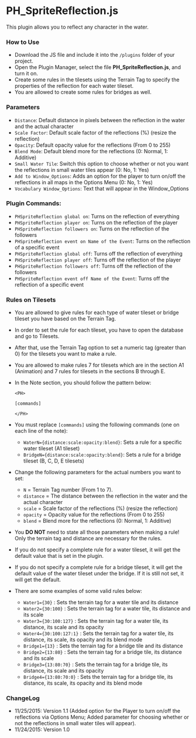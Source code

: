 # PH_SpriteReflection.js
This plugin allows you to reflect any character in the water.

### How to Use
* Download the JS file and include it into the ```/plugins``` folder of your project.
* Open the Plugin Manager, select the file **PH_SpriteReflection.js**, and turn it on.
* Create some rules in the tilesets using the Terrain Tag to specify the properties of the reflection for each water tileset.
* You are allowed to create some rules for bridges as well.

### Parameters
* ``Distance``: Default distance in pixels between the reflection in the water and the actual character
* ``Scale Factor``: Default scale factor of the reflections (%) (resize the reflection)
* ``Opacity``: Default opacity value for the reflections (From 0 to 255)
* ``Blend Mode``: Default blend more for the reflections (0: Normal, 1: Additive)
* ``Small Water Tile``: Switch this option to choose whether or not you want the reflections in small water tiles appear (0: No, 1: Yes)
* ``Add to Window_Options``: Adds an option for the player to turn on/off the reflections in all maps in the Options Menu (0: No, 1: Yes)
* ``Vocabulary Window_Options``: Text that will appear in the Window_Options

### Plugin Commands:
* ``PHSpriteReflection global on``: Turns on the reflection of everything
* ``PHSpriteReflection player on``: Turns on the reflection of the player
* ``PHSpriteReflection followers on``: Turns on the reflection of the followers
* ``PHSpriteReflection event on Name of the Event``: Turns on the reflection of a specific event
* ``PHSpriteReflection global off``: Turns off the reflection of everything
* ``PHSpriteReflection player off``: Turns off the reflection of the player
* ``PHSpriteReflection followers off``: Turns off the reflection of the followers
* ``PHSpriteReflection event off Name of the Event``: Turns off the reflection of a specific event

### Rules on Tilesets
* You are allowed to give rules for each type of water tileset or bridge tileset you have based on the Terrain Tag.
* In order to set the rule for each tileset, you have to open the database and go to Tilesets.
* After that, use the Terrain Tag option to set a numeric tag (greater than 0) for the tilesets you want to make a rule.
* You are allowed to make rules 7 for tilesets which are in the section A1 (Animation) and 7 rules for tilesets in the sections B through E.
* In the Note section, you should follow the pattern below:

    ``<PH>``

    ``[commands]``

    ``</PH>``

* You must replace ``[commands]`` using the following commands (one on each line of the note):
    * ``WaterN={distance:scale:opacity:blend}``: Sets a rule for a specific water tileset (A1 tileset)
    * ``BridgeN={distance:scale:opacity:blend}``: Sets a rule for a bridge tileset (B, C, D, E tilesets)
* Change the following parameters for the actual numbers you want to set:
    * ``N`` = Terrain Tag number (From 1 to 7).
    * ``distance`` = The distance between the reflection in the water and the actual character
    * ``scale`` = Scale factor of the reflections (%) (resize the reflection)
    * ``opacity`` = Opacity value for the reflections (From 0 to 255)
    * ``blend`` = Blend more for the reflections (0: Normal, 1: Additive)

* You **DO NOT** need to state all those parameters when making a rule! Only the terrain tag and distance are necessary for the rules.
* If you do not specify a complete rule for a water tileset, it will get the default value that is set in the plugin.
* If you do not specify a complete rule for a bridge tileset, it will get the default value of the water tileset under the bridge. If it is still not set, it will get the default.

* There are some examples of some valid rules below:
    * ``Water1={30}`` : Sets the terrain tag for a water tile and its distance
    * ``Water2={30:100}`` : Sets the terrain tag for a water tile, its distance and its scale
    * ``Water3={30:100:127}`` : Sets the terrain tag for a water tile, its distance, its scale and its opacity
    * ``Water4={30:100:127:1}`` : Sets the terrain tag for a water tile, its distance, its scale, its opacity and its blend mode
    * ``Bridge1={13}`` : Sets the terrain tag for a bridge tile and its distance
    * ``Bridge2={13:80}`` : Sets the terrain tag for a bridge tile, its distance and its scale
    * ``Bridge3={13:80:70}`` : Sets the terrain tag for a bridge tile, its distance, its scale and its opacity
    * ``Bridge4={13:80:70:0}`` : Sets the terrain tag for a bridge tile, its distance, its scale, its opacity and its blend mode

### ChangeLog
* 11/25/2015: Version 1.1 (Added option for the Player to turn on/off the reflections via Options Menu; Added parameter for choosing whether or not the reflections in small water tiles will appear).
* 11/24/2015: Version 1.0